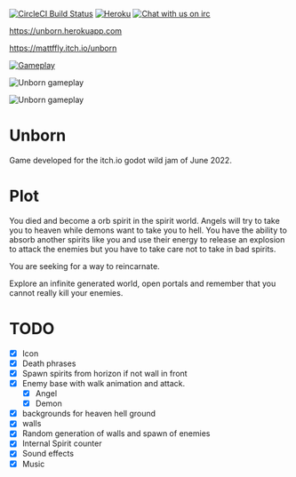 [![CircleCI Build Status](https://circleci.com/gh/matheusfillipe/Unborn.svg?style=shield)](https://circleci.com/gh/matheusfillipe/Unborn)
[![Heroku](https://heroku-badge.herokuapp.com/?app=Unborn&root=index.php)](https://unborn.herokuapp.com)
[![Chat with us on irc](https://img.shields.io/badge/-IRC-gray?logo=gitter)](https://mangle.ga/irc)


https://unborn.herokuapp.com

https://mattffly.itch.io/unborn

[![Gameplay](https://img.itch.zone/aW1hZ2UvMTU4MTM3Mi85MjM4MzY4LnBuZw==/original/L0%2BCGl.png)](https://youtu.be/PP0y2beWCqc)

![Unborn gameplay](https://img.itch.zone/aW1hZ2UvMTU4MTM3Mi85MjM4MzY5LnBuZw==/original/j9std1.png "Hell demon")

![Unborn gameplay](https://img.itch.zone/aW1hZ2UvMTU4MTM3Mi85MjM4MzY3LnBuZw==/original/9gKJk3.png "Death in hell")

# Unborn

Game developed for the itch.io godot wild jam of June 2022.

# Plot

You died and become a orb spirit in the spirit world. Angels will try to take you to heaven while demons want to take you to hell. You have the ability to absorb another spirits like you and use their energy to release an explosion to attack the enemies but you have to take care not to take in bad spirits.

You are seeking for a way to reincarnate. 

Explore an infinite generated world, open portals and remember that you cannot really kill your enemies.


# TODO

- [x] Icon
- [x] Death phrases
- [x] Spawn spirits from horizon if not wall in front
- [x] Enemy base with walk animation and attack.
    - [x] Angel
    - [x] Demon
- [x] backgrounds for heaven hell ground
- [x] walls
- [x] Random generation of walls and spawn of enemies
- [x] Internal Spirit counter
- [x] Sound effects
- [x] Music
